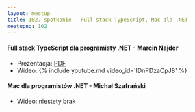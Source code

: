 ```yaml
---
layout: meetup
title: 102. spotkanie - Full stack TypeScript, Mac dla .NET
meetupno: 102
---
```


#### Full stack TypeScript dla programisty .NET - Marcin Najder
* Prezentacja: [PDF](/assets/ts4csharp.pdf)
* Wideo: {% include youtube.md video_id='lDnPDzaCpJ8' %}

#### Mac dla programistów .NET - Michał Szafrański
* Wideo: niestety brak
